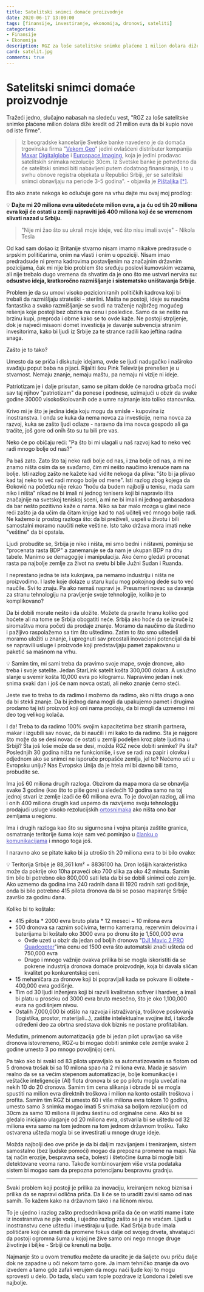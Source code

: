 ```yaml
---
title: Satelitski snimci domaće proizvodnje
date: 2020-06-17 13:00:00
tags: [finansije, investiranje, ekonomija, dronovi, sateliti]
categories:
- Finansije 
- Ekonomija 
description: RGZ za loše satelitske snimke plaćene 1 milion dolara diže kredit od 21 milion evra da bi kupio nove od iste firme, da li možemo drugačije?
card: satelit.jpg
comments: true
---
```


<style>
    .img-mb-14 { margin-bottom: 14px; }
    a { color: #6463ce; font-weight: 500; }
</style>

# Satelitski snimci domaće proizvodnje

Tražeći jedno, slučajno nabasah na sledeću vest, "RGZ za loše satelitske snimke plaćene milion dolara diže kredit od 21 milion evra da bi kupio nove od iste firme".

> Iz beogradske kancelarije Svetske banke navedeno je da domaća trgovinska firma "[Vekom Geo](http://pretraga2.apr.gov.rs/EnterpriseWebSearchWeb/Details/Details?beid=1042818&rnd=908268687C5C8C01A536879A3A0FB1B3C9FD8868)" jedini ovlašćeni distributer kompanija [Maxar](https://www.maxar.com/) [Digitalglobe](https://www.digitalglobe.com/) i [Eurospace Imaging](https://www.euspaceimaging.com/), koja je jedini prodavac satelitskih snimaka rezolucije 30cm.
> Iz Svetske banke je potvrđeno da će satelitski snimci biti nabavljeni putem dodatnog finansiranja, i to u svrhu obnove registra objekata u Republici Srbiji, jer se satelitski snimci obnavljaju na periode 3-5 godina". - objavila je [Pištaljka](https://pistaljka.rs/home/read/878) [[*]](https://pistaljka.rs/home/read/699
).

Eto ako znate nekoga ko odlučuje gore na vrhu dajte mu ovaj moj prodlog:

💡 **Dajte mi 20 miliona evra uštedećete milion evra, a ja ću od tih 20 miliona evra koji će ostati u zemlji napraviti još 400 miliona koji će se vremenom slivati nazad u Srbiju.**

> "Nije mi žao što su ukrali moje ideje, već što nisu imali svoje" - Nikola Tesla

Od kad sam došao iz Britanije stvarno nisam imamo nikakve predrasude o srpskim političarima, onim na vlasti i onim u opoziciji. Nisam imao predradsude ni prema kadrovima postavljenim na značajnim državnim pozicijama, čak mi nije bio problem što sređuju poslovi kumovskim vezama, ali nije trebalo dugo vremena da shvatim da je ono što me ustvari nervira su: **odsustvo ideja, kratkoročno razmišljanje i sistematsko uništavanja Srbije**.

Problem je da su umovi visoko pozicioniranih političkih kadrova koji bi trebali da razmišljaju strateški - sterilni. Mašta ne postoji, ideje su naučna fantastika a svako razmišljanje se svodi na traženje najbržeg mogućeg rešenja koje postoji bez obzira na cenu i posledice. Samo da se nešto na brzinu kupi, preproda i obrne kako se to ovde kaže. Ne postoji strpljenje, dok je najveći misaoni domet investicija je davanje subvencija stranim invesitorima, kako bi ljudi iz Srbije za te strance radili kao jeftina radna snaga.

Zašto je to tako?

Umesto da se priča i diskutuje idejama, ovde se ljudi nadugačko i naširoko svađaju poput baba na pijaci. Rijaliti šou Pink Televizije prenešen je u stvarnost. Nemaju znanje, nemaju maštu, pa nemaju ni vizije ni ideje.

Patriotizam je i dalje prisutan, samo se pitam dokle će narodna grbača moći sav taj njihov "patriotizam" da ponese i podnese, uzimajući u obzir da svake godine 30000 visokoškolovanih ode a umre najmanje isto toliko stanovnika.

Krivo mi je što je jedina ideja koju mogu da smisle - kupovina iz inostranstva. I onda se kuka da nema novca za investicije, nema novca za razvoj, kuka se zašto ljudi odlaze - naravno da ima novca gospodo ali ga traćite, još gore od onih što su tu bili pre vas.

Neko će po običaju reći: "Pa što bi mi ulagali u naš razvoj kad to neko već radi mnogo bolje od nas?"

Pa baš zato. Zato što taj neko radi bolje od nas, i zna bolje od nas, a mi ne znamo ništa osim da se svađamo, čim mi nešto naučimo krenuće nam na bolje.
Isti razlog zašto ne kažete kad vidite nekoga da pliva: "što bi ja plivao kad taj neko to već radi mnogo bolje od mene". Isti razlog zbog kojega da Đoković na početku nije rekao "hoću da budem najbolji u tenisu, mada sam niko i ništa" nikad ne bi imali ni jednog tenisera koji bi napravio išta značajnije na svetskoj teniskoj sceni, a mi ne bi imali ni jednog ambasadora da bar nešto pozitivno kaže o nama. Niko sa bar malo mozga u glavi neće reći zašto ja da učim da čitam knjige kad to naš učitelj već mnogo bolje radi. Ne kažemo iz prostog razloga što: da bi preživeli, uspeli u životu i bili samostalni moramo naučiti neke veštine. Isto tako država mora imati neke "veštine" da bi opstala.

Ljudi probudite se, Srbija je niko i ništa, mi smo bedni i ništavni, pominju se "procenata rasta BDP" a zanemaruje se da nam je ukupan BDP na dnu tabele. Manimo se demagogije i manipulacija. Ako ćemo gledati procenat rasta pa najbolje zemlje za život na svetu bi bile Južni Sudan i Ruanda.

I neprestano jedna te ista kuknjava, pa nemamo industriju i ništa ne proizvodimo. I laste koje dolaze u staru kuću mog pokojnog dede su to već naučile. Svi to znaju. Pa ako nemaš napravi je. Preusmeri novac sa davanja za stranu tehnologiju na pravljenje svoje tehnologije, koliko je to komplikovano?

Da bi dobili morate nešto i da uložite. Možete da pravite hranu koliko god hoćete ali na tome se Srbija obogatiti neće. Srbija ako hoće da se izvuče iz siromaštva mora početi da prodaje znanje. Moramo da naučimo da štedimo i pažljivo raspolažemo sa tim što uštedimo. Zatim to što smo uštedeli moramo uložiti u znanje, i upregnuti sav preostali inovacioni potencijal da bi se napravili usluge i proizvode koji predstavljaju pamet zapakovanu u paketić sa mašnom na vrhu.

💡 Samim tim, mi sami treba da pravimo svoje mape, svoje dronove, ako treba i svoje satelite. Jedan StarLink satelit košta 300,000 dolara. A uslužno slanje u svemir košta 10,000 evra po kilogramu. Napravimo jedan i nek snima svaki dan i još će nam novca ostati, ali neko znanje ćemo steći.

Jeste sve to treba to da radimo i možemo da radimo, ako ništa drugo a ono da bi stekli znanje. Da bi jednog dana mogli da upakujemo pamet i drugima prodamo taj isti proizvod koji oni nama prodaju, da bi mogli da uzmemo i mi deo tog velikog kolača.

I da! Treba to da radimo 100% svojim kapacitetima bez stranih partnera, makar i izgubili sav novac, da bi naučili i mi kako to da radimo. 
Šta je najgore što može da se desi novac će ostati u zemlji podeljen kroz plate ljudima u Srbiji? Šta još loše može da se desi, možda RGZ neće dobiti snimke? Pa šta? Poslednjih 30 godina ništa ne funkcioniše, i sve se radi na papir i olovku i odjednom ako se snimci ne isporuče propašće zemlja, jel to? Nećemo ući u Evropsku uniju? Nas Evropska Unija da je htela mi bi davno bili tamo, probudite se.

Ima još 60 miliona drugih razloga. Obzirom da mapa mora da se obnavlja svake 3 godine (kao što to piše gore) u sledećih 10 godina samo na toj jednoj stvari iz zemlje izaći će 60 miliona evra. To je dovoljan razlog, ali ima i onih 400 miliona drugih kad uspemo da razvijemo svoju tehnologiju prodajući usluge visoko rezolucijskih [ortosnimaka](https://sr.wikipedia.org/wiki/%D0%9E%D1%80%D1%82%D0%BE%D1%81%D0%BD%D0%B8%D0%BC%D0%B0%D0%BA) ako ništa ono bar zemljama u regionu.

Ima i drugih razloga kao što su sigurnosna i vojna pitanja zaštite granica, osmatranje teritorije šuma koje sam već pominjao u [članku o komunikacijama](/articles/11-telekomunikaciona-mreza/#Bezbednost) i mnogo toga još.

I naravno ako se pitate kako bi ja utrošio tih 20 miliona evra to bi bilo ovako:

💡 Teritorija Srbije je 88,361 km² = 8836100 ha. Dron lošijih karakteristika može da pokrije oko 10ha praveći oko 700 slika za oko 42 minuta.
Samim tim bilo bi potrebno oko 800,000 sati leta da bi se dobili sinimci cele zemlje. Ako uzmemo da godina ima 240 radnih dana ili 1920 radnih sati godišnje, onda bi bilo potrebno 415 pilota dronova da bi se posao mapiranje Srbije završio za godinu dana.

Koliko bi to koštalo:
- 415 pilota * 2000 evra bruto plata * 12 meseci ~ 10 milona evra
- 500 dronova sa raznim sočivima, termo kamerama, rezervnim delovima i baterijama bi koštalo oko 3000 evra po dronu što je 1,500,000 evra
    - Ovde uzeti u obzir da jedan od boljih dronova "[DJI Mavic 2 PRO Quadcopter](https://dronerush.com/product/dji-mavic-2-pro/)"ima cenu od 1500 evra što automatski znači ušteda od 750,000 evra
    - Drugo i mnogo važnije ovakva prilika bi se mogla iskoristiti da se pokrene industrija dronova domaće proizvodnje, koja bi davala sličan kvalitet po konkurentskoj ceni.
- 15 mehaničara za dronove koji bi popravljali kada se pokvare ili oštete - 400,000 evra godišnje.
- Tim od 30 ljudi inženjera koji bi razvili kvalitetan softver i hardver, a imali bi platu u proseku od 3000 evra bruto mesečno, što je oko 1,100,000 evra na godišnjem nivou.
- Ostalih 7,000,000 bi otišlo na razvoja i istraživanja, troškove poslovanja (logistika, prostor, materijali...),  zaštite intelektualne svojine itd, i takođe određeni deo za obrtna sredstava dok biznis ne postane profitabilan.

Međutim, primenom automatizacija gde bi jedan pilot upravljao sa više dronova istovremeno, RGZ-u bi mogao dobiti snimke cele zemlje svake 2 godine umesto 3 po mnogo povoljnijoj ceni. 

Pa tako ako bi svaki od 83 pilota upravljalo sa automatizovanim sa flotom od 5 dronova trošak bi sa 10 milona spao na 2 miliona evra. Mada je sasvim realno da se sa većim stepenom automatizacije, bolje komunikacije i veštačke inteligencije (AI) flota dronova bi se po pilotu mogla uvećati na nekih 10 do 20 dronova. Samim tim cena slikanja i obrade bi se mogla spustiti na milion evra direktnih troškova i milion na konto ostalih troškova i profita. Samim tim RGZ bi umesto 60 i više miliona evra tokom 10 godina, umesto samo 3 snimka mogao imati 5 snimaka sa boljom rezolucijom od 30cm za samo 10 miliona ili jednu šestinu od orginalne cene. Ako bi se gledalo inicijano ulaganje od 20 miliona evra, ostvarila bi se uštedu od 32 miliona evra samo na tom jednom na tom jednom državnom trošku. Tako ostvarena ušteda mogla bi se investirati u mnoge druge ideje. 

Možda najbolji deo ove priče je da bi daljim razvijanjem i treniranjem, sistem samostalno (bez ljudske pomoći) mogao da prepozna promene na mapi. Na taj način erozije, bespravna seča, bolesti i štetočine šuma bi mogle biti detektovane veoma rano. Takođe kombinovanjem više vrsta podataka sistem bi mogao sam da prepozna potencijanu bespravnu gradnju.

---

Svaki problem koji postoji je prilika za inovaciju, kreiranjem nekog biznisa i prilika da se napravi odlična priča. Da li će se to uraditi zavisi samo od nas samih. To kažem kako na državnom tako i na ličnom nivou.

To je ujedno i razlog zašto predsednikova priča da će on vratiti mame i tate iz inostranstva ne pije vodu, i ujedno razlog zašto se ja ne vraćam. Ljudi u inostranstvu cene uštedu i investiraju u ljude. Kad Srbija bude imala političare koji će umeti da promene fokus dalje od svojeg drveta, shvatajući da postoji ogromna šuma u kojoj ne žive samo oni nego mnoge druge životinje i biljke - Srbiji će krenuti na bolje. 

Najmanje što u ovom trenutku možete da uradite je da šaljete ovu priču dalje dok ne zapadne u oči nekom tamo gore. Ja imam tehničko znanje da ovo izvedem a tamo gde zafali verujem da mogu naći ljude koji to mogu sprovesti u delo.
Do tada, slaću vam tople pozdrave iz Londona i želeti sve najbolje. 
